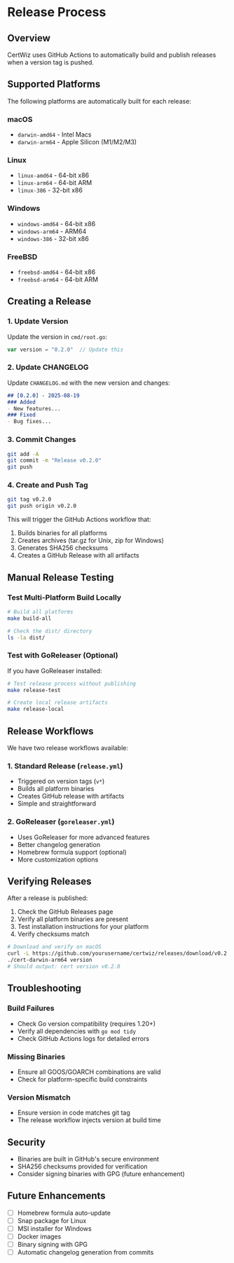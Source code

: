 # Release Process

## Overview

CertWiz uses GitHub Actions to automatically build and publish releases when a version tag is pushed.

## Supported Platforms

The following platforms are automatically built for each release:

### macOS
- `darwin-amd64` - Intel Macs
- `darwin-arm64` - Apple Silicon (M1/M2/M3)

### Linux
- `linux-amd64` - 64-bit x86
- `linux-arm64` - 64-bit ARM
- `linux-386` - 32-bit x86

### Windows
- `windows-amd64` - 64-bit x86
- `windows-arm64` - ARM64
- `windows-386` - 32-bit x86

### FreeBSD
- `freebsd-amd64` - 64-bit x86
- `freebsd-arm64` - 64-bit ARM

## Creating a Release

### 1. Update Version

Update the version in `cmd/root.go`:
```go
var version = "0.2.0"  // Update this
```

### 2. Update CHANGELOG

Update `CHANGELOG.md` with the new version and changes:
```markdown
## [0.2.0] - 2025-08-19
### Added
- New features...
### Fixed
- Bug fixes...
```

### 3. Commit Changes

```bash
git add -A
git commit -m "Release v0.2.0"
git push
```

### 4. Create and Push Tag

```bash
git tag v0.2.0
git push origin v0.2.0
```

This will trigger the GitHub Actions workflow that:
1. Builds binaries for all platforms
2. Creates archives (tar.gz for Unix, zip for Windows)
3. Generates SHA256 checksums
4. Creates a GitHub Release with all artifacts

## Manual Release Testing

### Test Multi-Platform Build Locally

```bash
# Build all platforms
make build-all

# Check the dist/ directory
ls -la dist/
```

### Test with GoReleaser (Optional)

If you have GoReleaser installed:

```bash
# Test release process without publishing
make release-test

# Create local release artifacts
make release-local
```

## Release Workflows

We have two release workflows available:

### 1. Standard Release (`release.yml`)
- Triggered on version tags (`v*`)
- Builds all platform binaries
- Creates GitHub release with artifacts
- Simple and straightforward

### 2. GoReleaser (`goreleaser.yml`)
- Uses GoReleaser for more advanced features
- Better changelog generation
- Homebrew formula support (optional)
- More customization options

## Verifying Releases

After a release is published:

1. Check the GitHub Releases page
2. Verify all platform binaries are present
3. Test installation instructions for your platform
4. Verify checksums match

```bash
# Download and verify on macOS
curl -L https://github.com/yourusername/certwiz/releases/download/v0.2.0/cert-darwin-arm64.tar.gz | tar xz
./cert-darwin-arm64 version
# Should output: cert version v0.2.0
```

## Troubleshooting

### Build Failures
- Check Go version compatibility (requires 1.20+)
- Verify all dependencies with `go mod tidy`
- Check GitHub Actions logs for detailed errors

### Missing Binaries
- Ensure all GOOS/GOARCH combinations are valid
- Check for platform-specific build constraints

### Version Mismatch
- Ensure version in code matches git tag
- The release workflow injects version at build time

## Security

- Binaries are built in GitHub's secure environment
- SHA256 checksums provided for verification
- Consider signing binaries with GPG (future enhancement)

## Future Enhancements

- [ ] Homebrew formula auto-update
- [ ] Snap package for Linux
- [ ] MSI installer for Windows
- [ ] Docker images
- [ ] Binary signing with GPG
- [ ] Automatic changelog generation from commits
